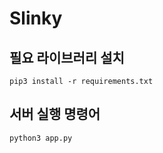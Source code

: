 # Slinky

## 필요 라이브러리 설치
```
pip3 install -r requirements.txt
```

## 서버 실행 명령어
```
python3 app.py
```
